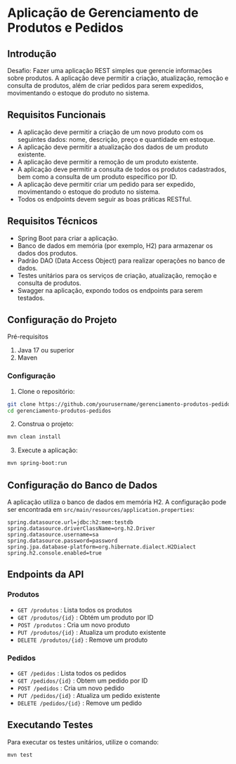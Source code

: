 # Aplicação de Gerenciamento de Produtos e Pedidos
## Introdução

Desafio: Fazer uma aplicação REST simples que gerencie informações sobre produtos. A aplicação deve permitir a criação, atualização, remoção e consulta de produtos, além de criar pedidos para serem expedidos, movimentando o estoque do produto no sistema.

## Requisitos Funcionais

- A aplicação deve permitir a criação de um novo produto com os seguintes dados: nome, descrição, preço e quantidade em estoque.
- A aplicação deve permitir a atualização dos dados de um produto existente.
- A aplicação deve permitir a remoção de um produto existente.
- A aplicação deve permitir a consulta de todos os produtos cadastrados, bem como a consulta de um produto específico por ID.
- A aplicação deve permitir criar um pedido para ser expedido, movimentando o estoque do produto no sistema.
- Todos os endpoints devem seguir as boas práticas RESTful.

## Requisitos Técnicos

- Spring Boot para criar a aplicação.
- Banco de dados em memória (por exemplo, H2) para armazenar os dados dos produtos.
- Padrão DAO (Data Access Object) para realizar operações no banco de dados.
- Testes unitários para os serviços de criação, atualização, remoção e consulta de produtos.
- Swagger na aplicação, expondo todos os endpoints para serem testados.

## Configuração do Projeto
Pré-requisitos

1. Java 17 ou superior
2. Maven

### Configuração

1. Clone o repositório:

```bash
git clone https://github.com/yourusername/gerenciamento-produtos-pedidos.git
cd gerenciamento-produtos-pedidos
```

2. Construa o projeto:
   
```bash
mvn clean install
```

3. Execute a aplicação:
   
```bash
mvn spring-boot:run
```

## Configuração do Banco de Dados
A aplicação utiliza o banco de dados em memória H2. A configuração pode ser encontrada em `src/main/resources/application.properties`:

```properties
spring.datasource.url=jdbc:h2:mem:testdb
spring.datasource.driverClassName=org.h2.Driver
spring.datasource.username=sa
spring.datasource.password=password
spring.jpa.database-platform=org.hibernate.dialect.H2Dialect
spring.h2.console.enabled=true
```

## Endpoints da API

### Produtos
* `GET /produtos` : Lista todos os produtos
* `GET /produtos/{id}` : Obtém um produto por ID
* `POST /produtos` : Cria um novo produto
* `PUT /produtos/{id}` : Atualiza um produto existente
* `DELETE /produtos/{id}` : Remove um produto

### Pedidos
* `GET /pedidos` : Lista todos os pedidos
* `GET /pedidos/{id}` : Obtem um pedido por ID
* `POST /pedidos` : Cria um novo pedido
* `PUT /pedidos/{id}` : Atualiza um pedido existente
* `DELETE /pedidos/{id}` : Remove um pedido

## Executando Testes
Para executar os testes unitários, utilize o comando:
```
mvn test
```

